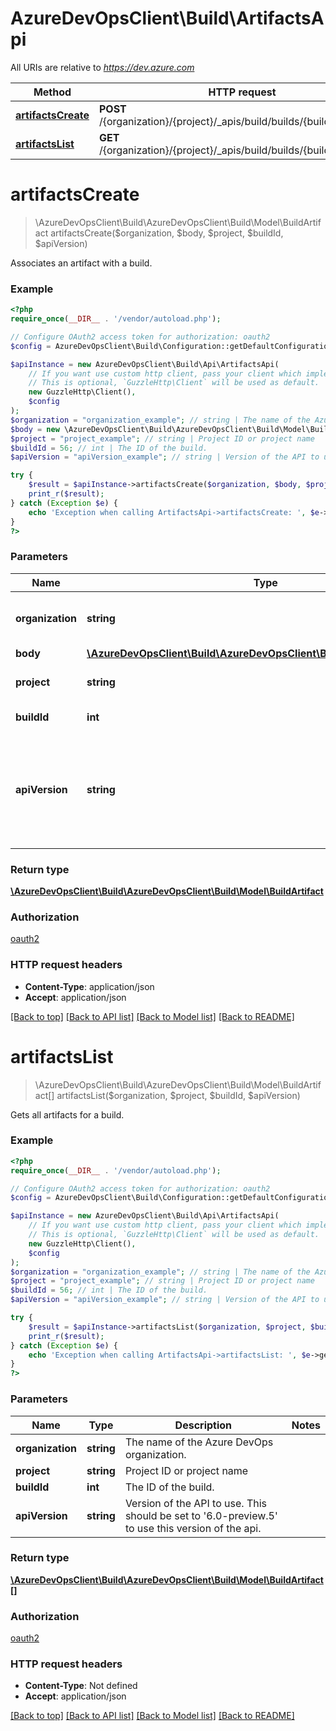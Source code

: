 # AzureDevOpsClient\Build\ArtifactsApi

All URIs are relative to *https://dev.azure.com*

Method | HTTP request | Description
------------- | ------------- | -------------
[**artifactsCreate**](ArtifactsApi.md#artifactsCreate) | **POST** /{organization}/{project}/_apis/build/builds/{buildId}/artifacts | 
[**artifactsList**](ArtifactsApi.md#artifactsList) | **GET** /{organization}/{project}/_apis/build/builds/{buildId}/artifacts | 


# **artifactsCreate**
> \AzureDevOpsClient\Build\AzureDevOpsClient\Build\Model\BuildArtifact artifactsCreate($organization, $body, $project, $buildId, $apiVersion)



Associates an artifact with a build.

### Example
```php
<?php
require_once(__DIR__ . '/vendor/autoload.php');

// Configure OAuth2 access token for authorization: oauth2
$config = AzureDevOpsClient\Build\Configuration::getDefaultConfiguration()->setAccessToken('YOUR_ACCESS_TOKEN');

$apiInstance = new AzureDevOpsClient\Build\Api\ArtifactsApi(
    // If you want use custom http client, pass your client which implements `GuzzleHttp\ClientInterface`.
    // This is optional, `GuzzleHttp\Client` will be used as default.
    new GuzzleHttp\Client(),
    $config
);
$organization = "organization_example"; // string | The name of the Azure DevOps organization.
$body = new \AzureDevOpsClient\Build\AzureDevOpsClient\Build\Model\BuildArtifact(); // \AzureDevOpsClient\Build\AzureDevOpsClient\Build\Model\BuildArtifact | The artifact.
$project = "project_example"; // string | Project ID or project name
$buildId = 56; // int | The ID of the build.
$apiVersion = "apiVersion_example"; // string | Version of the API to use.  This should be set to '6.0-preview.5' to use this version of the api.

try {
    $result = $apiInstance->artifactsCreate($organization, $body, $project, $buildId, $apiVersion);
    print_r($result);
} catch (Exception $e) {
    echo 'Exception when calling ArtifactsApi->artifactsCreate: ', $e->getMessage(), PHP_EOL;
}
?>
```

### Parameters

Name | Type | Description  | Notes
------------- | ------------- | ------------- | -------------
 **organization** | **string**| The name of the Azure DevOps organization. |
 **body** | [**\AzureDevOpsClient\Build\AzureDevOpsClient\Build\Model\BuildArtifact**](../Model/BuildArtifact.md)| The artifact. |
 **project** | **string**| Project ID or project name |
 **buildId** | **int**| The ID of the build. |
 **apiVersion** | **string**| Version of the API to use.  This should be set to &#39;6.0-preview.5&#39; to use this version of the api. |

### Return type

[**\AzureDevOpsClient\Build\AzureDevOpsClient\Build\Model\BuildArtifact**](../Model/BuildArtifact.md)

### Authorization

[oauth2](../../README.md#oauth2)

### HTTP request headers

 - **Content-Type**: application/json
 - **Accept**: application/json

[[Back to top]](#) [[Back to API list]](../../README.md#documentation-for-api-endpoints) [[Back to Model list]](../../README.md#documentation-for-models) [[Back to README]](../../README.md)

# **artifactsList**
> \AzureDevOpsClient\Build\AzureDevOpsClient\Build\Model\BuildArtifact[] artifactsList($organization, $project, $buildId, $apiVersion)



Gets all artifacts for a build.

### Example
```php
<?php
require_once(__DIR__ . '/vendor/autoload.php');

// Configure OAuth2 access token for authorization: oauth2
$config = AzureDevOpsClient\Build\Configuration::getDefaultConfiguration()->setAccessToken('YOUR_ACCESS_TOKEN');

$apiInstance = new AzureDevOpsClient\Build\Api\ArtifactsApi(
    // If you want use custom http client, pass your client which implements `GuzzleHttp\ClientInterface`.
    // This is optional, `GuzzleHttp\Client` will be used as default.
    new GuzzleHttp\Client(),
    $config
);
$organization = "organization_example"; // string | The name of the Azure DevOps organization.
$project = "project_example"; // string | Project ID or project name
$buildId = 56; // int | The ID of the build.
$apiVersion = "apiVersion_example"; // string | Version of the API to use.  This should be set to '6.0-preview.5' to use this version of the api.

try {
    $result = $apiInstance->artifactsList($organization, $project, $buildId, $apiVersion);
    print_r($result);
} catch (Exception $e) {
    echo 'Exception when calling ArtifactsApi->artifactsList: ', $e->getMessage(), PHP_EOL;
}
?>
```

### Parameters

Name | Type | Description  | Notes
------------- | ------------- | ------------- | -------------
 **organization** | **string**| The name of the Azure DevOps organization. |
 **project** | **string**| Project ID or project name |
 **buildId** | **int**| The ID of the build. |
 **apiVersion** | **string**| Version of the API to use.  This should be set to &#39;6.0-preview.5&#39; to use this version of the api. |

### Return type

[**\AzureDevOpsClient\Build\AzureDevOpsClient\Build\Model\BuildArtifact[]**](../Model/BuildArtifact.md)

### Authorization

[oauth2](../../README.md#oauth2)

### HTTP request headers

 - **Content-Type**: Not defined
 - **Accept**: application/json

[[Back to top]](#) [[Back to API list]](../../README.md#documentation-for-api-endpoints) [[Back to Model list]](../../README.md#documentation-for-models) [[Back to README]](../../README.md)

